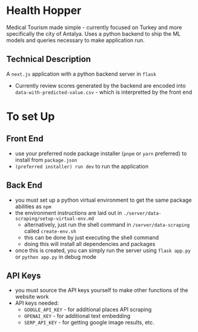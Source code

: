 # Health Hopper
Medical Tourism made simple - currently focused on Turkey and more specifically the city of Antalya. 
Uses a python backend to ship the ML models and queries necessary to make application run. 

## Technical Description
A `next.js` application with a python backend server in `flask`
- Currently review scores generated by the backend are encoded into `data-with-predicted-value.csv` - which is interpretted by the front end

# To set Up
## Front End
- use your preferred node package installer (`pnpm` or `yarn` preferred) to install from `package.json`
- `(preferred installer) run dev` to run the application

## Back End
- you must set up a python virtual environment to get the same package abilities as `npm`
- the environment instructions are laid out in `./server/data-scraping/setup-virtual-env.md`
    - alternatively, just run the shell command in `/server/data-scraping` called `create-env.sh`
    - this can be done by just executing the shell command
    - doing this will install all dependencies and packages
- once this is created, you can simply run the server using `flask app.py` or `python app.py` in debug mode

## API Keys
- you must source the API keys yourself to make other functions of the website work
- API keys needed: 
    - `GOOGLE_API_KEY` - for additional places API scraping
    - `OPENAI_KEY` - for additional text embedding
    - `SERP_API_KEY` - for getting google image results, etc.